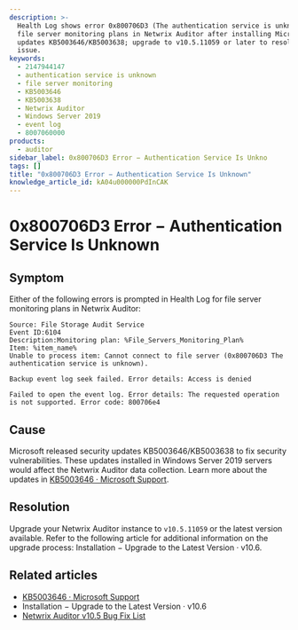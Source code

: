 ```yaml
---
description: >-
  Health Log shows error 0x800706D3 (The authentication service is unknown) for
  file server monitoring plans in Netwrix Auditor after installing Microsoft
  updates KB5003646/KB5003638; upgrade to v10.5.11059 or later to resolve the
  issue.
keywords:
  - 2147944147
  - authentication service is unknown
  - file server monitoring
  - KB5003646
  - KB5003638
  - Netwrix Auditor
  - Windows Server 2019
  - event log
  - 8007060000
products:
  - auditor
sidebar_label: 0x800706D3 Error − Authentication Service Is Unkno
tags: []
title: "0x800706D3 Error − Authentication Service Is Unknown"
knowledge_article_id: kA04u000000PdInCAK
---
```


# 0x800706D3 Error − Authentication Service Is Unknown

## Symptom

Either of the following errors is prompted in Health Log for file server monitoring plans in Netwrix Auditor:

```
Source:	File Storage Audit Service
Event ID:6104
Description:Monitoring plan: %File_Servers_Monitoring_Plan% 
Item: %item_name%
Unable to process item: Cannot connect to file server (0x800706D3 The authentication service is unknown).
```

```
Backup event log seek failed. Error details: Access is denied
```

```
Failed to open the event log. Error details: The requested operation is not supported. Error code: 800706e4
```

## Cause

Microsoft released security updates KB5003646/KB5003638 to fix security vulnerabilities. These updates installed in Windows Server 2019 servers would affect the Netwrix Auditor data collection. Learn more about the updates in [KB5003646 · Microsoft Support](https://support.microsoft.com/en-us/topic/june-8-2021-kb5003646-os-build-17763-1999-81e2ff5a-0769-4e56-8762-059dd6e0d6bb).

## Resolution

Upgrade your Netwrix Auditor instance to `v10.5.11059` or the latest version available. Refer to the following article for additional information on the upgrade process: Installation − Upgrade to the Latest Version · v10.6.

## Related articles

- [KB5003646 · Microsoft Support](https://support.microsoft.com/en-us/topic/june-8-2021-kb5003646-os-build-17763-1999-81e2ff5a-0769-4e56-8762-059dd6e0d6bb)
- Installation − Upgrade to the Latest Version · v10.6
- [Netwrix Auditor v10.5 Bug Fix List](https://helpcenter-be.netwrix.com/bundle/Auditor_10.5_ReleaseNotes/raw/resource/enus/Netwrix_Auditor_10.5_BugFixList.pdf)
